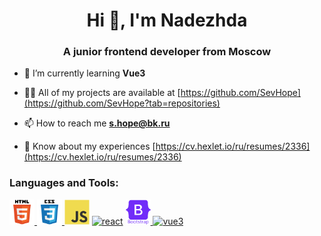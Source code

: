 <h1 align="center">Hi 👋, I'm Nadezhda</h1>
<h3 align="center">A junior frontend developer from Moscow</h3>

- 🌱 I’m currently learning **Vue3**

- 👨‍💻 All of my projects are available at [https://github.com/SevHope](https://github.com/SevHope?tab=repositories)

- 📫 How to reach me **s.hope@bk.ru**

- 📄 Know about my experiences [https://cv.hexlet.io/ru/resumes/2336](https://cv.hexlet.io/ru/resumes/2336)

<h3 align="left">Languages and Tools:</h3>
<p align="left">
  <a href="https://developer.mozilla.org/ru/docs/Learn/Getting_started_with_the_web/HTML_basics" target="_blank" rel="noreferrer"> <img src="https://raw.githubusercontent.com/devicons/devicon/master/icons/html5/html5-original-wordmark.svg" alt="html5" width="40" height="40"/> </a>
  <a href="https://developer.mozilla.org/ru/docs/Web/CSS" target="_blank" rel="noreferrer"> <img src="https://raw.githubusercontent.com/devicons/devicon/master/icons/css3/css3-original-wordmark.svg" alt="css3" width="40" height="40"/> </a>
  <a href="https://developer.mozilla.org/en-US/docs/Web/JavaScript" target="_blank" rel="noreferrer"> <img src="https://raw.githubusercontent.com/devicons/devicon/master/icons/javascript/javascript-original.svg" alt="javascript" width="40" height="40"/></a>
  <a href="https://ru.legacy.reactjs.org/" target="_blank" rel="noreferrer"> <img src="https://brandslogos.com/wp-content/uploads/thumbs/react-logo-vector-1.svg" alt="react" width="40" height="40" /></a>
  <a href="https://static.javatpoint.com/bootstrappages/images/bootstrap-tutorial.png" target="_blank" rel="noreferrer"> <img src="https://raw.githubusercontent.com/devicons/devicon/master/icons/bootstrap/bootstrap-plain-wordmark.svg" alt="bootstrap" width="40" height="40"/</a>
  <a href="https://ru.vuejs.org/" target="_blank" rel="noreferrer"> <img src="https://commons.wikimedia.org/wiki/File:Vue.js_Logo_2.svg" alt="vue3" width="40" height="40" /></a>
</p>
